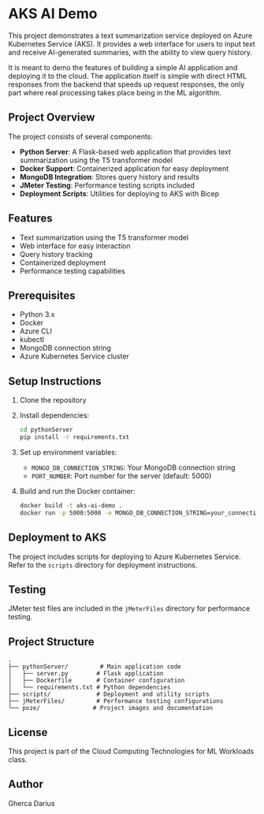 # AKS AI Demo

This project demonstrates a text summarization service deployed on Azure Kubernetes Service (AKS). It provides a web interface for users to input text and receive AI-generated summaries, with the ability to view query history.

It is meant to demo the features of building a simple AI application and deploying it to the cloud. The application itself is simple with direct HTML responses from the backend that speeds up request responses, the only part where real processing takes place being in the ML algorithm.

## Project Overview

The project consists of several components:

- **Python Server**: A Flask-based web application that provides text summarization using the T5 transformer model
- **Docker Support**: Containerized application for easy deployment
- **MongoDB Integration**: Stores query history and results
- **JMeter Testing**: Performance testing scripts included
- **Deployment Scripts**: Utilities for deploying to AKS with Bicep

## Features

- Text summarization using the T5 transformer model
- Web interface for easy interaction
- Query history tracking
- Containerized deployment
- Performance testing capabilities

## Prerequisites

- Python 3.x
- Docker
- Azure CLI
- kubectl
- MongoDB connection string
- Azure Kubernetes Service cluster

## Setup Instructions

1. Clone the repository
2. Install dependencies:
   ```bash
   cd pythonServer
   pip install -r requirements.txt
   ```

3. Set up environment variables:
   - `MONGO_DB_CONNECTION_STRING`: Your MongoDB connection string
   - `PORT_NUMBER`: Port number for the server (default: 5000)

4. Build and run the Docker container:
   ```bash
   docker build -t aks-ai-demo .
   docker run -p 5000:5000 -e MONGO_DB_CONNECTION_STRING=your_connection_string aks-ai-demo
   ```

## Deployment to AKS

The project includes scripts for deploying to Azure Kubernetes Service. Refer to the `scripts` directory for deployment instructions.

## Testing

JMeter test files are included in the `jMeterFiles` directory for performance testing.

## Project Structure

```
.
├── pythonServer/         # Main application code
│   ├── server.py        # Flask application
│   ├── Dockerfile       # Container configuration
│   └── requirements.txt # Python dependencies
├── scripts/             # Deployment and utility scripts
├── jMeterFiles/         # Performance testing configurations
└── poze/               # Project images and documentation
```

## License

This project is part of the Cloud Computing Technologies for ML Workloads class.

## Author

Gherca Darius